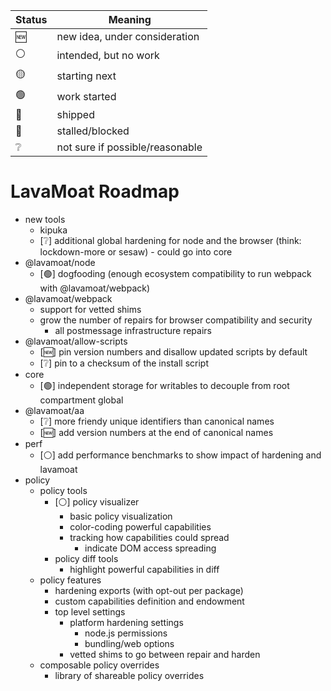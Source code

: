 | Status | Meaning                         |
| ------ | ------------------------------- |
| 🆕     | new idea, under consideration   |
| ⚪     | intended, but no work           |
| 🟡     | starting next                   |
| 🟢     | work started                    |
| 🚀     | shipped                         |
| 🔴     | stalled/blocked                 |
| ❔     | not sure if possible/reasonable |

# LavaMoat Roadmap

- new tools
  - kipuka
  - [❔] additional global hardening for node and the browser (think: lockdown-more or sesaw) - could go into core
- @lavamoat/node
  - [🟢] dogfooding (enough ecosystem compatibility to run webpack with @lavamoat/webpack)
- @lavamoat/webpack
  - support for vetted shims
  - grow the number of repairs for browser compatibility and security
    - all postmessage infrastructure repairs
- @lavamoat/allow-scripts
  - [🆕] pin version numbers and disallow updated scripts by default
  - [❔] pin to a checksum of the install script
- core
  - [🟢] independent storage for writables to decouple from root compartment global
- @lavamoat/aa
  - [❔] more friendy unique identifiers than canonical names
  - [🆕] add version numbers at the end of canonical names
- perf
  - [⚪] add performance benchmarks to show impact of hardening and lavamoat
- policy
  - policy tools
    - [⚪] policy visualizer
      - basic policy visualization
      - color-coding powerful capabilities
      - tracking how capabilities could spread
        - indicate DOM access spreading
    - policy diff tools
      - highlight powerful capabilities in diff
  - policy features
    - hardening exports (with opt-out per package)
    - custom capabilities definition and endowment
    - top level settings
      - platform hardening settings
        - node.js permissions
        - bundling/web options
      - vetted shims to go between repair and harden
  - composable policy overrides
    - library of shareable policy overrides
